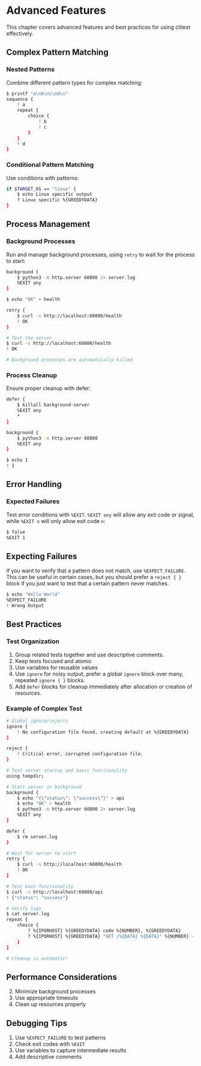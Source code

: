 # Advanced Features

This chapter covers advanced features and best practices for using clitest effectively.

## Complex Pattern Matching

### Nested Patterns

Combine different pattern types for complex matching:

```bash session
$ printf "a\nb\nc\nd\n"
sequence {
    ! a
    repeat {
        choice {
            ! b
            ! c
        }
    }
    ! d
}
```

### Conditional Pattern Matching

Use conditions with patterns:

```bash session
if $TARGET_OS == "linux" {
    $ echo Linux specific output
    ? Linux specific %{GREEDYDATA}
}
```

## Process Management

### Background Processes

Run and manage background processes, using `retry` to wait for the process to start:

```bash session
background {
    $ python3 -m http.server 60800 2> server.log
    %EXIT any
}

$ echo "OK" > health

retry {
    $ curl -s http://localhost:60800/health
    ! OK
}

# Test the server
$ curl -s http://localhost:60800/health
! OK

# Background processes are automatically killed
```

### Process Cleanup

Ensure proper cleanup with defer:

```bash session
defer {
    $ killall background-server
    %EXIT any
    *
}

background {
    $ python3 -m http.server 60800
    %EXIT any
}

$ echo 1
! 1
```

## Error Handling

### Expected Failures

Test error conditions with `%EXIT`. `%EXIT any` will allow any exit code or signal, while `%EXIT n` will only allow exit code `n`:

```bash session
$ false
%EXIT 1
```

## Expecting Failures

If you want to verify that a pattern does not match, use `%EXPECT_FAILURE`. This can be useful in certain cases, but you should prefer a `reject { }` block if you just want to test that a certain pattern never matches.

```bash session
$ echo "Hello World"
%EXPECT_FAILURE
! Wrong Output
``` 

## Best Practices

### Test Organization

1. Group related tests together and use descriptive comments.
3. Keep tests focused and atomic
4. Use variables for reusable values
5. Use `ignore` for noisy output, prefer a global `ignore` block over many, repeated `ignore { }` blocks.
6. Add `defer` blocks for cleanup immediately after allocation or creation of resources.

### Example of Complex Test

```bash session
# Global ignore/rejects
ignore {
    ! No configuration file found, creating default at %{GREEDYDATA}
}

reject {
    ! Critical error, corrupted configuration file.
}

# Test server startup and basic functionality
using tempdir;

# Start server in background
background {
    $ echo "{\"status\": \"success\"}" > api
    $ echo "OK" > health
    $ python3 -m http.server 60800 2> server.log
    %EXIT any
}

defer {
    $ rm server.log
}

# Wait for server to start
retry {
    $ curl -s http://localhost:60800/health
    ! OK
}

# Test main functionality
$ curl -s http://localhost:60800/api
! {"status": "success"}

# Verify logs
$ cat server.log
repeat {
    choice {
        ? %{IPORHOST} %{GREEDYDATA} code %{NUMBER}, %{GREEDYDATA}
        ? %{IPORHOST} %{GREEDYDATA} "GET /%{DATA} %{DATA}" %{NUMBER} -
    }
}

# Cleanup is automatic!
```

## Performance Considerations

2. Minimize background processes
3. Use appropriate timeouts
4. Clean up resources properly

## Debugging Tips

1. Use `%EXPECT_FAILURE` to test patterns
2. Check exit codes with `%EXIT`
3. Use variables to capture intermediate results
4. Add descriptive comments 

